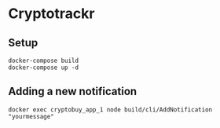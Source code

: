 # Cryptotrackr

## Setup

```
docker-compose build
docker-compose up -d
```

## Adding a new notification

```
docker exec cryptobuy_app_1 node build/cli/AddNotification "yourmessage"
```
